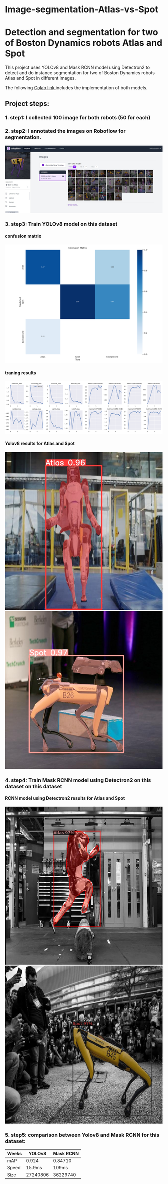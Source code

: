 
# Image-segmentation-Atlas-vs-Spot
# Detection and segmentation for two of Boston Dynamics robots Atlas and Spot 
This project uses YOLOv8 and Mask RCNN model using Detectron2 to detect and do instance segmentation for two of Boston Dynamics robots Atlas and Spot in different images.

The following [Colab link ](https://colab.research.google.com/drive/11uJt99JXrBQZDseFpLRuMqzHnsvR0gjd#scrollTo=QFcwiO2mBqOp)
 includes the implementation of both models.

## Project steps:
### 1. **step1:** I collected 100 image for both robots (50 for each) 
### 2. **step2:** I annotated the images on Roboflow for segmentation. 
![alt text](https://github.com/Ahmad0Aldaher/Image-segmentation-Atlas-vs-Spot/blob/main/figs/Roboflow.jpg)

### 3. **step3:** Train YOLOv8 model on this dataset 
#### confusion matrix
![alt text](https://github.com/Ahmad0Aldaher/Image-segmentation-Atlas-vs-Spot/blob/main/figs/con_matrix.png)
#### traning  results
![alt text](https://github.com/Ahmad0Aldaher/Image-segmentation-Atlas-vs-Spot/blob/main/figs/trainig.png)

#### Yolov8 results for Atlas and Spot
![alt text](https://github.com/Ahmad0Aldaher/Image-segmentation-Atlas-vs-Spot/blob/main/figs/Atlas_yolo.jpg)
![alt text](https://github.com/Ahmad0Aldaher/Image-segmentation-Atlas-vs-Spot/blob/main/figs/Spot_yolo.jpg)
### 4. **step4:** Train Mask RCNN model using Detectron2 on this dataset  on this dataset 
#### RCNN model using Detectron2 results for Atlas and Spot
![alt text](https://github.com/Ahmad0Aldaher/Image-segmentation-Atlas-vs-Spot/blob/main/figs/Atlas_dec.png)
![alt text](https://github.com/Ahmad0Aldaher/Image-segmentation-Atlas-vs-Spot/blob/main/figs/Spot_dec.png)
### 5. **step5:** comparison between Yolov8 and Mask RCNN for this dataset:

|Weeks |YOLOv8                               | Mask RCNN
|---	|---	                            | ---
|   mAP	| 0.924   	        |  0.84710
|   Speed 	|15.9ms   	            | 109ms
|   Size	|27240806         	        |36229740
